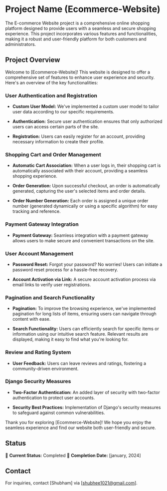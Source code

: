# Project Name (Ecommerce-Website)
The E-commerce Website project is a comprehensive online shopping platform designed to provide users with a seamless and secure shopping experience. This project incorporates various features and functionalities, making it a robust and user-friendly platform for both customers and administrators.

## Project Overview

Welcome to [Ecommerce-Website]! This website is designed to offer a comprehensive set of features to enhance user experience and security. Here's an overview of the key functionalities:

### User Authentication and Registration

- **Custom User Model:** We've implemented a custom user model to tailor user data according to our specific requirements.

- **Authentication:** Secure user authentication ensures that only authorized users can access certain parts of the site.

- **Registration:** Users can easily register for an account, providing necessary information to create their profile.

### Shopping Cart and Order Management

- **Automatic Cart Association:** When a user logs in, their shopping cart is automatically associated with their account, providing a seamless shopping experience.

- **Order Generation:** Upon successful checkout, an order is automatically generated, capturing the user's selected items and order details.

- **Order Number Generation:** Each order is assigned a unique order number (generated dynamically or using a specific algorithm) for easy tracking and reference.

### Payment Gateway Integration

- **Payment Gateway:** Seamless integration with a payment gateway allows users to make secure and convenient transactions on the site.

### User Account Management

- **Password Reset:** Forgot your password? No worries! Users can initiate a password reset process for a hassle-free recovery.

- **Account Activation via Link:** A secure account activation process via email links to verify user registrations.

### Pagination and Search Functionality

- **Pagination:** To improve the browsing experience, we've implemented pagination for long lists of items, ensuring users can navigate through content with ease.

- **Search Functionality:** Users can efficiently search for specific items or information using our intuitive search feature. Relevant results are displayed, making it easy to find what you're looking for.

### Review and Rating System

- **User Feedback:** Users can leave reviews and ratings, fostering a community-driven environment.

### Django Security Measures

- **Two-Factor Authentication:** An added layer of security with two-factor authentication to protect user accounts.

- **Security Best Practices:** Implementation of Django's security measures to safeguard against common vulnerabilities.


Thank you for exploring [Ecommerce-Website]! We hope you enjoy the seamless experience and find our website both user-friendly and secure.


## Status

🚀 **Current Status:** Completed
📅 **Completion Date:** [january, 2024]

## Contact

For inquiries, contact [Shubham] via [shubhee1021@gmail.com].

